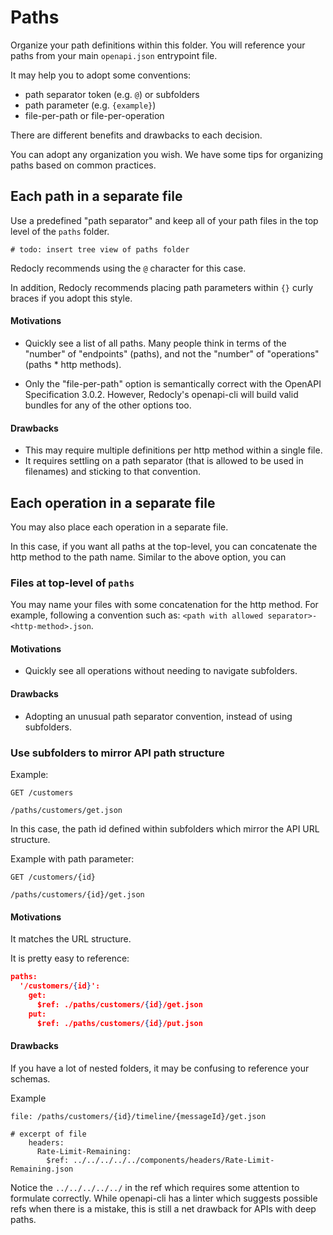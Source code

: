 Paths
=====

Organize your path definitions within this folder.  You will reference your paths from your main `openapi.json` entrypoint file.

It may help you to adopt some conventions:

* path separator token (e.g. `@`) or subfolders
* path parameter (e.g. `{example}`)
* file-per-path or file-per-operation

There are different benefits and drawbacks to each decision.  

You can adopt any organization you wish.  We have some tips for organizing paths based on common practices.

## Each path in a separate file

Use a predefined "path separator" and keep all of your path files in the top level of the `paths` folder.

```
# todo: insert tree view of paths folder
```

Redocly recommends using the `@` character for this case.

In addition, Redocly recommends placing path parameters within `{}` curly braces if you adopt this style.

#### Motivations

* Quickly see a list of all paths.  Many people think in terms of the "number" of "endpoints" (paths), and not the "number" of "operations" (paths * http methods).

* Only the "file-per-path" option is semantically correct with the OpenAPI Specification 3.0.2.  However, Redocly's openapi-cli will build valid bundles for any of the other options too.


#### Drawbacks

* This may require multiple definitions per http method within a single file.
* It requires settling on a path separator (that is allowed to be used in filenames) and sticking to that convention.

## Each operation in a separate file

You may also place each operation in a separate file.  

In this case, if you want all paths at the top-level, you can concatenate the http method to the path name.  Similar to the above option, you can 

### Files at top-level of `paths`

You may name your files with some concatenation for the http method. For example, following a convention such as: `<path with allowed separator>-<http-method>.json`.

#### Motivations

* Quickly see all operations without needing to navigate subfolders.

#### Drawbacks

* Adopting an unusual path separator convention, instead of using subfolders.

### Use subfolders to mirror API path structure

Example:
```
GET /customers

/paths/customers/get.json
```

In this case, the path id defined within subfolders which mirror the API URL structure.

Example with path parameter:
```
GET /customers/{id}

/paths/customers/{id}/get.json
```

#### Motivations

It matches the URL structure.

It is pretty easy to reference:

```json
paths:
  '/customers/{id}':
    get:
      $ref: ./paths/customers/{id}/get.json
    put:
      $ref: ./paths/customers/{id}/put.json
```

#### Drawbacks

If you have a lot of nested folders, it may be confusing to reference your schemas.  

Example
```
file: /paths/customers/{id}/timeline/{messageId}/get.json

# excerpt of file
    headers:
      Rate-Limit-Remaining: 
        $ref: ../../../../../components/headers/Rate-Limit-Remaining.json

```
Notice the `../../../../../` in the ref which requires some attention to formulate correctly.  While openapi-cli has a linter which suggests possible refs when there is a mistake, this is still a net drawback for APIs with deep paths.